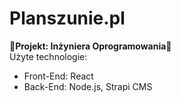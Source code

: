 # Planszunie.pl
🚀**Projekt: Inżyniera Oprogramowania**🚀 <br>
Użyte technologie:
- Front-End: React
- Back-End: Node.js, Strapi CMS
